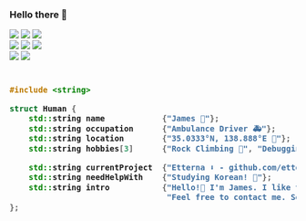 ### Hello there 🤖

<p>
    <a href="#"><img src="https://img.shields.io/static/v1?label=Human%20Software&message=v2.5.2&color=blue&logo=actigraph"></a>
    <a href="#"><img src="https://img.shields.io/static/v1?label=Discord&message=Hidden%239999&color=7289da&logo=discord"></a>
    <a href="#"><img src="https://komarev.com/ghpvc/?username=jameskr97&label=Profile+Views&color=blue"></a>
    <br>
    <a href="#"><img src="https://img.shields.io/static/v1?label=Desktop&message=Windows%2011&logo=windows&color=00adef"></a>
    <a href="#"><img src="https://img.shields.io/static/v1?label=Server&message=Debian%20Buster&logo=debian&color=d70a53"></a>
    <a href="#"><img src="https://img.shields.io/static/v1?label=Laptop&message=macOS%20Catalina&logo=apple&color=111"></a>
    <br>
    <a href="https://www.jetbrains.com/"><img src="https://img.shields.io/static/v1?label=IDE&message=CLion,%20PyCharm,%20DataGrip&logo=jetbrains&color=2B2B2B"></a>
    <a href="https://www.postgresql.org/"><img src="https://img.shields.io/static/v1?label=Database&message=PostgreSQL&logo=postgresql&color=336791"></a>
    
</p>

<!-- Zero width character is used to put extra blank lines before and after code -->
<!-- Thank you github.com/rednafi -->
<h3> 

```cpp
​
#include <string>

struct Human {
    std::string name            {"James 🦾"};
    std::string occupation      {"Ambulance Driver 🚑"};
    std::string location        {"35.0333°N, 138.888°E 📍"};
    std::string hobbies[3]      {"Rock Climbing 🧗", "Debugging 🐞", "3D Printing 🔧"};

    std::string currentProject  {"Etterna ⬇️ - github.com/etternagame/etterna"};
    std::string needHelpWith    {"Studying Korean! 📓"};
    std::string intro           {"Hello!👋 I'm James. I like to write code."
                                 "Feel free to contact me. See you soon!"};
};
​
```
</h3>
